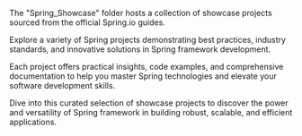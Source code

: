 The "Spring_Showcase" folder hosts a collection of showcase projects sourced from the official Spring.io guides. 

Explore a variety of Spring projects demonstrating best practices, industry standards, and innovative solutions in Spring framework development. 

Each project offers practical insights, code examples, and comprehensive documentation to help you master Spring technologies and elevate your software development skills. 

Dive into this curated selection of showcase projects to discover the power and versatility of Spring framework in building robust, scalable, and efficient applications.
